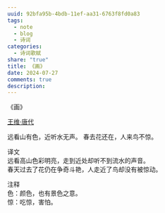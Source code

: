```yaml
---
uuid: 92bfa95b-4bdb-11ef-aa31-6763f8fd0a83
tags:
  - note
  - blog
  - 诗词
categories:
  - 诗词歌赋
share: "true"
title: 《画》
date: 2024-07-27
comments: true
description: 
---
```


《画》

[王维·唐代](2%20Aera/人物/古代/王维·唐代.md)

远看山有色，近听水无声。
春去花还在，人来鸟不惊。

译文  
远看高山色彩明亮，走到近处却听不到流水的声音。  
春天过去了花仍在争奇斗艳，人走近了鸟却没有被惊动。

注释  
色：颜色，也有景色之意。  
惊：吃惊，害怕。
